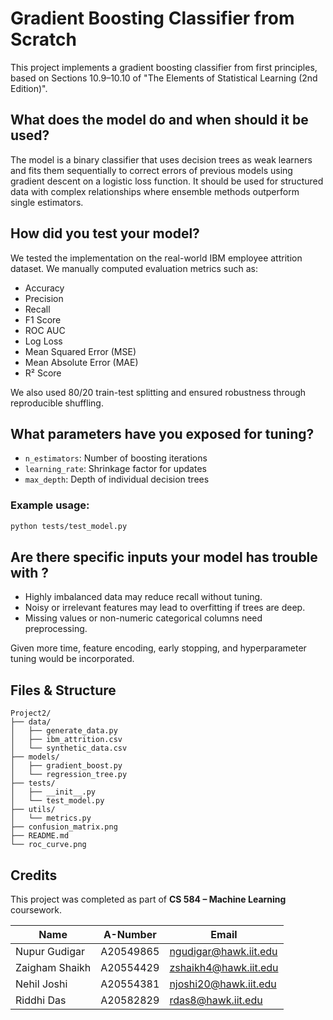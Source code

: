 
# Gradient Boosting Classifier from Scratch

This project implements a gradient boosting classifier from first principles, based on Sections 10.9–10.10 of "The Elements of Statistical Learning (2nd Edition)".

## What does the model do and when should it be used?

The model is a binary classifier that uses decision trees as weak learners and fits them sequentially to correct errors of previous models using gradient descent on a logistic loss function. It should be used for structured data with complex relationships where ensemble methods outperform single estimators.

## How did you test your model?

We tested the implementation on the real-world IBM employee attrition dataset. We manually computed evaluation metrics such as:
- Accuracy
- Precision
- Recall
- F1 Score
- ROC AUC
- Log Loss
- Mean Squared Error (MSE)
- Mean Absolute Error (MAE)
- R² Score

We also used 80/20 train-test splitting and ensured robustness through reproducible shuffling.

## What parameters have you exposed for tuning?

- `n_estimators`: Number of boosting iterations
- `learning_rate`: Shrinkage factor for updates
- `max_depth`: Depth of individual decision trees

### Example usage:
```bash
python tests/test_model.py
```

## Are there specific inputs your model has trouble with ?

- Highly imbalanced data may reduce recall without tuning.
- Noisy or irrelevant features may lead to overfitting if trees are deep.
- Missing values or non-numeric categorical columns need preprocessing.

Given more time, feature encoding, early stopping, and hyperparameter tuning would be incorporated.

## Files & Structure
```
Project2/
├── data/
│   ├── generate_data.py
│   ├── ibm_attrition.csv
│   └── synthetic_data.csv
├── models/
│   ├── gradient_boost.py
│   └── regression_tree.py
├── tests/
│   ├── __init__.py
│   └── test_model.py
├── utils/
│   └── metrics.py
├── confusion_matrix.png
├── README.md
└── roc_curve.png
```

## Credits

This project was completed as part of **CS 584 – Machine Learning** coursework.

| Name              | A-Number      | Email                          |
|-------------------|---------------|--------------------------------|
| Nupur Gudigar     | A20549865     | ngudigar@hawk.iit.edu          |
| Zaigham Shaikh    | A20554429     | zshaikh4@hawk.iit.edu          |
| Nehil Joshi       | A20554381     | njoshi20@hawk.iit.edu          |
| Riddhi Das        | A20582829     | rdas8@hawk.iit.edu             |
